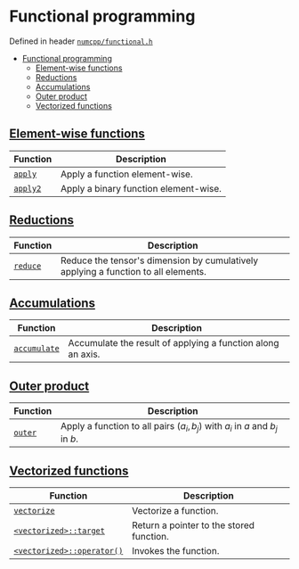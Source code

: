 # Functional programming

Defined in header [`numcpp/functional.h`](/include/numcpp/functional.h)

- [Functional programming](#functional-programming)
  - [Element-wise functions](#element-wise-functions)
  - [Reductions](#reductions)
  - [Accumulations](#accumulations)
  - [Outer product](#outer-product)
  - [Vectorized functions](#vectorized-functions)

## [Element-wise functions](Element-wise%20functions.md)

| Function                                       | Description                           |
| ---------------------------------------------- | ------------------------------------- |
| [`apply`](Element-wise%20functions.md#apply)   | Apply a function element-wise.        |
| [`apply2`](Element-wise%20functions.md#apply2) | Apply a binary function element-wise. |

## [Reductions](Reductions.md)

| Function                         | Description                                                                        |
| -------------------------------- | ---------------------------------------------------------------------------------- |
| [`reduce`](Reductions.md#reduce) | Reduce the tensor's dimension by cumulatively applying a function to all elements. |

## [Accumulations](Accumulations.md)

| Function                                    | Description                                                 |
| ------------------------------------------- | ----------------------------------------------------------- |
| [`accumulate`](Accumulations.md#accumulate) | Accumulate the result of applying a function along an axis. |

## [Outer product](Outer%20product.md)

| Function                            | Description                                                                    |
| ----------------------------------- | ------------------------------------------------------------------------------ |
| [`outer`](Outer%20product.md#outer) | Apply a function to all pairs $(a_i, b_j)$ with $a_i$ in $a$ and $b_j$ in $b$. |

## [Vectorized functions](Vectorized%20functions.md)

| Function                                                                   | Description                              |
| -------------------------------------------------------------------------- | ---------------------------------------- |
| [`vectorize`](Vectorized%20functions.md#vectorize)                         | Vectorize a function.                    |
| [`<vectorized>::target`](Vectorized%20functions.md#vectorizedtarget)       | Return a pointer to the stored function. |
| [`<vectorized>::operator()`](Vectorized%20functions.md#vectorizedoperator) | Invokes the function.                    |
